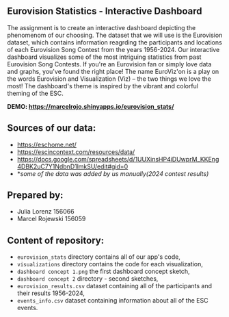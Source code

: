 ## Eurovision Statistics - Interactive Dashboard
The assignment is to create an interactive dashboard depicting the phenomenom of our choosing. The dataset that we will use is the Eurovision dataset, which contains information reagrding the participants and locations of each Eurovision Song Contest from the years 1956-2024. 
Our interactive dashboard visualizes some of the most intriguing statistics from past Eurovision Song Contests.   If you're an Eurovision fan or simply love data and graphs, you've found the right place! 
The name EuroViz'on is a play on the words Eurovision and Visualization (Viz) – the two things we love the most! The dashboard's theme is inspired by the vibrant and colorful theming of the ESC.

  
**DEMO: https://marcelrojo.shinyapps.io/eurovision_stats/** 

## Sources of our data:  
- https://eschome.net/  
- https://escincontext.com/resources/data/  
- https://docs.google.com/spreadsheets/d/1UUXinsHP4iDUwprM_KKEng4DBK2uC7Y1NdbnD1lmkSU/edit#gid=0  
- **some of the data was added by us manually(2024 contest results)*

## Prepared by:
- Julia Lorenz 156066
- Marcel Rojewski 156059

## Content of repository:
- `eurovision_stats` directory contains all of our app's code,
- `visualizations` directory contains the code for each visualization,
- `dashboard concept 1.png` the first dashboard concept sketch,
- `dashboard concept 2` directory - second sketches,
- `eurovision_results.csv` dataset containing all of the participants and their results 1956-2024,
- `events_info.csv` dataset containing information about all of the ESC events.
